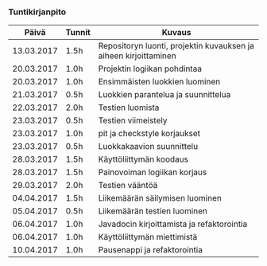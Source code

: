 ### Tuntikirjanpito
Päivä | Tunnit | Kuvaus
--------------- | ----- | ------
13.03.2017 | 1.5h | Repositoryn luonti, projektin kuvauksen ja aiheen kirjoittaminen
20.03.2017 | 1.0h | Projektin logiikan pohdintaa
20.03.2017 | 1.0h | Ensimmäisten luokkien luominen
21.03.2017 | 0.5h | Luokkien parantelua ja suunnittelua
22.03.2017 | 2.0h | Testien luomista
23.03.2017 | 0.5h | Testien viimeistely
23.03.2017 | 1.0h | pit ja checkstyle korjaukset
23.03.2017 | 0.5h | Luokkakaavion suunnittelu
28.03.2017 | 1.5h | Käyttöliittymän koodaus
28.03.2017 | 1.5h | Painovoiman logiikan korjaus
29.03.2017 | 2.0h | Testien vääntöä
04.04.2017 | 1.5h | Liikemäärän säilymisen luominen
05.04.2017 | 0.5h | Liikemäärän testien luominen
06.04.2017 | 1.0h | Javadocin kirjoittamista ja refaktorointia
06.04.2017 | 1.0h | Käyttöliittymän miettimistä
10.04.2017 | 1.0h | Pausenappi ja refaktorointia


